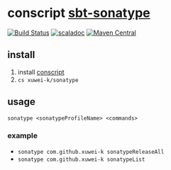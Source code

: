# conscript [sbt-sonatype](https://github.com/xerial/sbt-sonatype)

[![Build Status](https://travis-ci.org/xuwei-k/sonatype.svg?branch=master)](https://travis-ci.org/xuwei-k/sonatype)
[![scaladoc](http://javadoc-badge.appspot.com/com.github.xuwei-k/sonatype_2.12.svg?label=javadoc)](http://javadoc-badge.appspot.com/com.github.xuwei-k/sonatype_2.12/sonatype/index.html)
[![Maven Central](https://maven-badges.herokuapp.com/maven-central/com.github.xuwei-k/sonatype_2.12/badge.svg)](https://maven-badges.herokuapp.com/maven-central/com.github.xuwei-k/sonatype_2.12)

## install

1. install [conscript](https://github.com/foundweekends/conscript)
1. `cs xuwei-k/sonatype`

## usage

`sonatype <sonatypeProfileName> <commands>`

### example
- `sonatype com.github.xuwei-k sonatypeReleaseAll`
- `sonatype com.github.xuwei-k sonatypeList`
